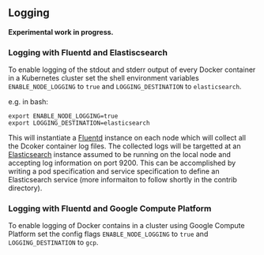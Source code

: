 ## Logging

**Experimental work in progress.**

### Logging with Fluentd and Elastiscsearch

To enable logging of the stdout and stderr output of every Docker container in
a Kubernetes cluster set the shell environment variables
``ENABLE_NODE_LOGGING`` to ``true`` and ``LOGGING_DESTINATION`` to ``elasticsearch``.

e.g. in bash:
```
export ENABLE_NODE_LOGGING=true
export LOGGING_DESTINATION=elasticsearch
```

This will instantiate a [Fluentd](http://www.fluentd.org/) instance on each node which will
collect all the Dcoker container log files. The collected logs will
be targetted at an [Elasticsearch](http://www.elasticsearch.org/) instance assumed to be running on the
local node and accepting log information on port 9200. This can be accomplished
by writing a pod specification and service specification to define an
Elasticsearch service (more informaiton to follow shortly in the contrib directory).

### Logging with Fluentd and Google Compute Platform

To enable logging of Docker contains in a cluster using Google Compute
Platform set the config flags ``ENABLE_NODE_LOGGING`` to ``true`` and
``LOGGING_DESTINATION`` to ``gcp``.
